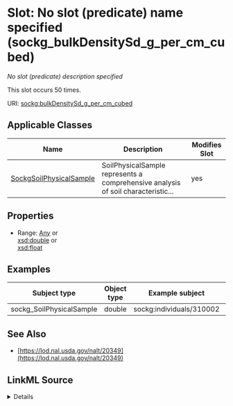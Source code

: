 

# Slot: No slot (predicate) name specified (sockg_bulkDensitySd_g_per_cm_cubed)


_No slot (predicate) description specified_






This slot occurs 50 times.


URI: [sockg:bulkDensitySd_g_per_cm_cubed](https://idir.uta.edu/sockg-ontology/docs/bulkDensitySd_g_per_cm_cubed)



<!-- no inheritance hierarchy -->





## Applicable Classes

| Name | Description | Modifies Slot |
| --- | --- | --- |
| [SockgSoilPhysicalSample](../classes/SockgSoilPhysicalSample.md) | SoilPhysicalSample represents a comprehensive analysis of soil characteristic... |  yes  |







## Properties

* Range: [Any](../classes/Any.md)&nbsp;or&nbsp;<br />[xsd:double](http://www.w3.org/2001/XMLSchema#double)&nbsp;or&nbsp;<br />[xsd:float](http://www.w3.org/2001/XMLSchema#float)






## Examples

| Subject type | Object type | Example subject | Example object | Occurrences |
| --- | --- | --- | --- | --- |
| sockg_SoilPhysicalSample | double | sockg:individuals/310002 | 0.07 | 50 |


## See Also

* [https://lod.nal.usda.gov/nalt/20349](https://lod.nal.usda.gov/nalt/20349)



## LinkML Source

<details>

```yaml
name: sockg_bulkDensitySd_g_per_cm_cubed
annotations:
  count:
    tag: count
    value: 50
description: No slot (predicate) description specified
title: No slot (predicate) name specified
examples:
- object:
    example_object: '0.07'
    example_object_type: double
    example_predicate: sockg:bulkDensitySd_g_per_cm_cubed
    example_subject: sockg:individuals/310002
    example_subject_type: sockg_SoilPhysicalSample
from_schema: soc-kg
see_also:
- https://lod.nal.usda.gov/nalt/20349
rank: 1000
domain: sockg_SoilPhysicalSample
slot_uri: sockg:bulkDensitySd_g_per_cm_cubed
alias: sockg_bulkDensitySd_g_per_cm_cubed
domain_of:
- sockg_SoilPhysicalSample
range: Any
any_of:
- range: double
- range: float

```
</details>
